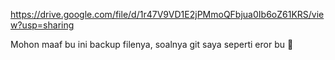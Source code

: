 https://drive.google.com/file/d/1r47V9VD1E2jPMmoQFbjua0Ib6oZ61KRS/view?usp=sharing

Mohon maaf bu ini backup filenya, soalnya git saya seperti eror bu 🙏
